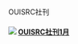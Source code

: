 <div id="lanmu">
    <div id="word">OUISRC社刊</div>
</div>

<h4><img src="/imgs/ouisrc.png"/>
<a href="/read/ouisrc/2019/1.html">OUISRC社刊1月</a></h4>